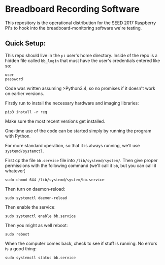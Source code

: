 # Breadboard Recording Software

This repository is the operational distribution for the SEED 2017 Raspberry Pi's to hook into the breadboard-monitoring software we're testing. 

## Quick Setup:
This repo should live in the `pi` user's home directory.  Inside of the repo is a hidden file called `bb_login` that must have the user's credentials entered like so:

```
user
password
```

Code was written assuming >Python3.4, so no promises if it doesn't work on earlier versions. 

Firstly run to install the necessary hardware and imaging libraries:
```
pip3 install -r req
```
Make sure the most recent versions get installed.


One-time use of the code can be started simply by running the program with Python.  

For more standard operation, so that it is always running, we'll use `systemd/systemctl`.  

First cp the file `bb.service` file into `/lib/systemd/system/`.  Then give proper permissions with the following command (we'll call it `bb`, but you can call it whatever)

```
sudo chmod 644 /lib/systemd/system/bb.service
```

Then turn on daemon-reload:

```
sudo systemctl daemon-reload
```

Then enable the service:

```
sudo systemctl enable bb.service
```

Then you might as well reboot:

```
sudo reboot
```

When the computer comes back, check to see if stuff is running. No errors is a good thing:

```
sudo systemctl status bb.service
```

